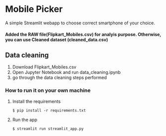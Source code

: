 # Mobile Picker

A simple Streamlit webapp to choose correct smartphone of your choice.

#### Added the RAW file(Flipkart_Mobiles.csv) for analyis purpose. Otherwise, you can use Cleaned dataset (cleaned_data.csv) 

## Data cleaning
1. Download Flipkart_Mobiles.csv
2. Open Jupyter Notebook and run data_cleaning.ipynb
3. go through the data cleaning steps performed

### How to run it on your own machine

1. Install the requirements

   ```
   $ pip install -r requirements.txt
   ```

2. Run the app

   ```
   $ streamlit run streamlit_app.py
   ```
